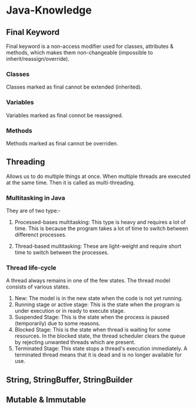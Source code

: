 # Java-Knowledge

## Final Keyword
Final keyword is a non-access modifier used for classes, attributes & methods, which makes them non-changeable (impossible to inherit/reassign/override).

### Classes 
Classes marked as final cannot be extended (inherited).

### Variables
Variables marked as final connot be reassigned.

### Methods
Methods marked as final cannot be overriden.


## Threading
Allows us to do multiple things at once.
When multiple threads are executed at the same time. Then it is called as multi-threading.

### Multitasking in Java
They are of two type:-
1. Processed-bases multitasking: This type is heavy and requires a lot of time. This is because the program takes a lot of time to switch between differenct processes.

2. Thread-based multitasking: These are light-weight and require short time to switch between the processes.

### Thread life-cycle
A thread always remains in one of the few states.
The thread model consists of various states.

1. New: The model is in the new state when the code is not yet running.
2. Running stage or active stage: This is the state when the program is under execution or in ready to execute stage.
3. Suspended Stage: This is the state when the process is paused (temporarily) due to some reasons.
4. Blocked Stage: This is the state when thread is waiting for some resources. In the blocked state, the thread scheduler clears the queue by rejecting unwanted threads which are present.
5. Terminated Stage: This state stops a thread's execution immediately. A terminated thread means that it is dead and is no longer available for use.

## String, StringBuffer, StringBuilder


## Mutable & Immutable
